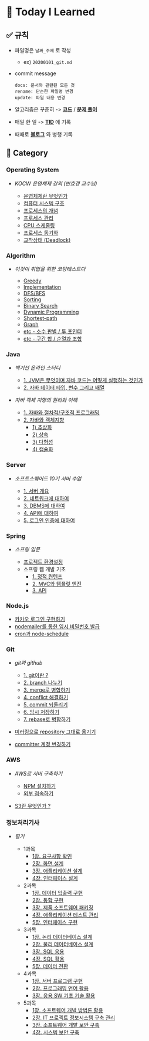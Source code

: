 # :muscle: Today I Learned

## :white_check_mark: 규칙
- 파일명은 `날짜_주제` 로 작성
  - ex) `20200101_git.md`
- commit message

  ```
  docs: 문서와 관련된 모든 것
  rename: 단순한 파일명 변경
  update: 파일 내용 변경
  ```
  
- 알고리즘은 꾸준히 -> **[코드](https://github.com/sangm1n/problem-solving)** / **[문제 풀이](https://sangminlog.tistory.com/category/Algorithm/Problem%20Solving)**
- 매일 한 일 -> **[TID](https://sangminlog.tistory.com/category/Etc/Diary)** 에 기록
- 때때로 **[블로그](https://sangminlog.tistory.com/)** 와 병행 기록

## :open_file_folder: Category
### Operating System
- *KOCW 운영체제 강의 (반효경 교수님)*

  - [운영체제란 무엇인가](https://github.com/sangm1n/TIL/blob/main/Operating%20System/20210326_os-introduction.md)
  - [컴퓨터 시스템 구조](https://github.com/sangm1n/TIL/blob/main/Operating%20System/20210330_system-structure.md)
  - [프로세스의 개념](https://github.com/sangm1n/TIL/blob/main/Operating%20System/20210331_process.md)
  - [프로세스 관리](https://github.com/sangm1n/TIL/blob/main/Operating%20System/20210401_process-management.md)
  - [CPU 스케줄링](https://github.com/sangm1n/TIL/blob/main/Operating%20System/20210402_cpu-scheduling.md)
  - [프로세스 동기화](https://github.com/sangm1n/TIL/blob/main/Operating%20System/20210404_process-synchronization.md)
  - [교착상태 (Deadlock)](https://github.com/sangm1n/TIL/blob/main/Operating%20System/20210405_deadlock.md)

### Algorithm
- *이것이 취업을 위한 코딩테스트다*

  - [Greedy](https://github.com/sangm1n/TIL/blob/main/Algorithm/20201122_greedy.md)
  - [Implementation](https://github.com/sangm1n/TIL/blob/main/Algorithm/20201130_implementation.md)
  - [DFS/BFS](https://github.com/sangm1n/TIL/blob/main/Algorithm/20201203_DFS-BFS.md)
  - [Sorting](https://github.com/sangm1n/TIL/blob/main/Algorithm/20201212_sorting.md)
  - [Binary Search](https://github.com/sangm1n/TIL/blob/main/Algorithm/20201215_binary-search.md)
  - [Dynamic Programming](https://github.com/sangm1n/TIL/blob/main/Algorithm/20201217_shortest-path.md)
  - [Shortest-path](https://github.com/sangm1n/TIL/blob/main/Algorithm/20201122_greedy.md)
  - [Graph](https://github.com/sangm1n/TIL/blob/main/Algorithm/20201219_graph.md)
  - [etc - 소수 판별 / 투 포인터](https://github.com/sangm1n/TIL/blob/main/Algorithm/20201226_etc-algorithm-1.md)
  - [etc - 구간 합 / 순열과 조합](https://github.com/sangm1n/TIL/blob/main/Algorithm/20201227_etc-algorithm-2.md)

### Java
- *백기선 온라인 스터디*

  - [1. JVM은 무엇이며 자바 코드는 어떻게 실행하는 것인가](https://github.com/sangm1n/TIL/blob/main/Java/20210222_jvm.md)
  - [2. 자바 데이터 타입, 변수 그리고 배열](https://github.com/sangm1n/TIL/blob/main/Java/20210223_data-type.md)

- *자바 객체 지향의 원리와 이해*

  - [1. 자바와 절차적/구조적 프로그래밍](https://github.com/sangm1n/TIL/blob/main/Java/20210315_procedure-structured.md)
  - [2. 자바와 객체지향](https://github.com/sangm1n/TIL/blob/main/Java)
    - [1) 추상화](https://github.com/sangm1n/TIL/blob/main/Java/20210322_abstraction.md)
    - [2) 상속](https://github.com/sangm1n/TIL/blob/main/Java/20210322_inheritance.md)
    - [3) 다형성](https://github.com/sangm1n/TIL/blob/main/Java/20210323_polymorphism.md)
    - [4) 캡슐화](https://github.com/sangm1n/TIL/blob/main/Java/20210324_encapsulation.md)

### Server
- *소프트스퀘어드 10기 서버 수업*

  - [1. 서버 개요](https://github.com/sangm1n/TIL/blob/main/Server/20200930_server.md)
  - [2. 네트워크에 대하여](https://github.com/sangm1n/TIL/blob/main/Server/20201007_network.md)
  - [3. DBMS에 대하여](https://github.com/sangm1n/TIL/blob/main/Server/20201014_dbms.md)
  - [4. API에 대하여](https://github.com/sangm1n/TIL/blob/main/Server/20201021_api.md)
  - [5. 로그인 인증에 대하여](https://github.com/sangm1n/TIL/blob/main/Server/20201028_authentication.md)

### Spring
- *스프링 입문*

  - [프로젝트 환경설정](https://github.com/sangm1n/TIL/blob/main/Spring/20210102_spring-environment.md)
  - 스프링 웹 개발 기초
    - [1. 정적 컨텐츠](https://github.com/sangm1n/TIL/blob/main/Spring/20210103_static-contents.md)
    - [2. MVC와 템플릿 엔진](https://github.com/sangm1n/TIL/blob/main/Spring/20210103_mvc-template.md)
    - [3. API](https://github.com/sangm1n/TIL/blob/main/Spring/20210103_api.md)

### Node.js
- [카카오 로그인 구현하기](https://github.com/sangm1n/TIL/blob/main/Node.js/20210227_kakao-login.md)
- [nodemailer를 통한 임시 비밀번호 발급](https://github.com/sangm1n/TIL/blob/main/Node.js/20210314_nodemailer.md)
- [cron과 node-schedule](https://github.com/sangm1n/TIL/blob/main/Node.js/20210318_node-schedule.md)
    
### Git
- *git과 github*

  - [1. git이란 ?](https://github.com/sangm1n/TIL/blob/main/Git/20210101_git.md)
  - [2. branch 나누기](https://github.com/sangm1n/TIL/blob/main/Git/20210101_branch.md)
  - [3. merge로 병합하기](https://github.com/sangm1n/TIL/blob/main/Git/20210101_merge.md)
  - [4. conflict 해결하기](https://github.com/sangm1n/TIL/blob/main/Git/20210101_conflict.md)
  - [5. commit 되돌리기](https://github.com/sangm1n/TIL/blob/main/Git/20210101_reset-revert.md)
  - [6. 임시 저장하기](https://github.com/sangm1n/TIL/blob/main/Git/20210101_stash.md)
  - [7. rebase로 병합하기](https://github.com/sangm1n/TIL/blob/main/Git/20210101_rebase.md)

- [미러링으로 repository 그대로 옮기기](https://github.com/sangm1n/TIL/blob/main/Git/20210116_git-mirror.md)
- [committer 계정 변경하기](https://github.com/sangm1n/TIL/blob/main/Git/20210201_modify-author.md)
  
### AWS
- *AWS로 서버 구축하기*

  - [NPM 설치하기](https://github.com/sangm1n/TIL/blob/main/AWS/20210114_start-AWS.md)
  - [외부 접속하기](https://github.com/sangm1n/TIL/blob/main/AWS/20210115_connect-AWS.md)

- [S3란 무엇인가 ?](https://github.com/sangm1n/TIL/blob/main/AWS/20210128_what-is-S3.md)

### 정보처리기사
- *필기*

  - 1과목
    - [1장. 요구사항 확인](https://github.com/sangm1n/TIL/tree/main/Etc/%EC%A0%95%EB%B3%B4%EC%B2%98%EB%A6%AC%EA%B8%B0%EC%82%AC/20210222_1-1-requirements.md)
    - [2장. 화면 설계](https://github.com/sangm1n/TIL/tree/main/Etc/%EC%A0%95%EB%B3%B4%EC%B2%98%EB%A6%AC%EA%B8%B0%EC%82%AC/20210222_1-2-ui.md)
    - [3장. 애플리케이션 설계](https://github.com/sangm1n/TIL/tree/main/Etc/%EC%A0%95%EB%B3%B4%EC%B2%98%EB%A6%AC%EA%B8%B0%EC%82%AC/20210223_1-3-application.md)
    - [4장. 인터페이스 설계](https://github.com/sangm1n/TIL/tree/main/Etc/%EC%A0%95%EB%B3%B4%EC%B2%98%EB%A6%AC%EA%B8%B0%EC%82%AC/20210223_1-4-interface.md)
  - 2과목
    - [1장. 데이터 입출력 구현](https://github.com/sangm1n/TIL/tree/main/Etc/%EC%A0%95%EB%B3%B4%EC%B2%98%EB%A6%AC%EA%B8%B0%EC%82%AC/20210224_2-1-data-io.md)
    - [2장. 통합 구현](https://github.com/sangm1n/TIL/tree/main/Etc/%EC%A0%95%EB%B3%B4%EC%B2%98%EB%A6%AC%EA%B8%B0%EC%82%AC/20210224_2-2-integration.md)
    - [3장. 제품 소프트웨어 패키징](https://github.com/sangm1n/TIL/tree/main/Etc/%EC%A0%95%EB%B3%B4%EC%B2%98%EB%A6%AC%EA%B8%B0%EC%82%AC/20210225_2-3-software-packaging.md)
    - [4장. 애플리케이션 테스트 관리](https://github.com/sangm1n/TIL/tree/main/Etc/%EC%A0%95%EB%B3%B4%EC%B2%98%EB%A6%AC%EA%B8%B0%EC%82%AC/20210225_2-4-application-test.md)
    - [5장. 인터페이스 구현](https://github.com/sangm1n/TIL/tree/main/Etc/%EC%A0%95%EB%B3%B4%EC%B2%98%EB%A6%AC%EA%B8%B0%EC%82%AC/20210226_2-5-interface.md)
  - 3과목
    - [1장. 논리 데이터베이스 설계](https://github.com/sangm1n/TIL/tree/main/Etc/%EC%A0%95%EB%B3%B4%EC%B2%98%EB%A6%AC%EA%B8%B0%EC%82%AC/20210227-3-1-logical-db.md)
    - [2장. 물리 데이터베이스 설계](https://github.com/sangm1n/TIL/tree/main/Etc/%EC%A0%95%EB%B3%B4%EC%B2%98%EB%A6%AC%EA%B8%B0%EC%82%AC/20210227-3-2-physical-db.md)
    - [3장. SQL 응용](https://github.com/sangm1n/TIL/tree/main/Etc/%EC%A0%95%EB%B3%B4%EC%B2%98%EB%A6%AC%EA%B8%B0%EC%82%AC/20210227-3-3-sql.md)
    - [4장. SQL 활용](https://github.com/sangm1n/TIL/tree/main/Etc/%EC%A0%95%EB%B3%B4%EC%B2%98%EB%A6%AC%EA%B8%B0%EC%82%AC/20210228-3-4-using-sql.md)
    - [5장. 데이터 전환](https://github.com/sangm1n/TIL/tree/main/Etc/%EC%A0%95%EB%B3%B4%EC%B2%98%EB%A6%AC%EA%B8%B0%EC%82%AC/20210228-3-5-etl.md)
  - 4과목
    - [1장. 서버 프로그램 구현](https://github.com/sangm1n/TIL/tree/main/Etc/%EC%A0%95%EB%B3%B4%EC%B2%98%EB%A6%AC%EA%B8%B0%EC%82%AC/20210302-4-1-server-program.md)
    - [2장. 프로그래밍 언어 활용](https://github.com/sangm1n/TIL/tree/main/Etc/%EC%A0%95%EB%B3%B4%EC%B2%98%EB%A6%AC%EA%B8%B0%EC%82%AC/20210302-4-2-language.md)
    - [3장. 응용 SW 기초 기술 활용](https://github.com/sangm1n/TIL/tree/main/Etc/%EC%A0%95%EB%B3%B4%EC%B2%98%EB%A6%AC%EA%B8%B0%EC%82%AC/20210303-4-3-application-sw.md)
  - 5과목
    - [1장. 소프트웨어 개발 방법론 활용](https://github.com/sangm1n/TIL/tree/main/Etc/%EC%A0%95%EB%B3%B4%EC%B2%98%EB%A6%AC%EA%B8%B0%EC%82%AC/20210304-5-1-development-methodology.md)
    - [2장. IT 프로젝트 정보시스템 구축 관리](https://github.com/sangm1n/TIL/tree/main/Etc/%EC%A0%95%EB%B3%B4%EC%B2%98%EB%A6%AC%EA%B8%B0%EC%82%AC/20210304-5-2-build-management.md)
    - [3장. 소프트웨어 개발 보안 구축](https://github.com/sangm1n/TIL/tree/main/Etc/%EC%A0%95%EB%B3%B4%EC%B2%98%EB%A6%AC%EA%B8%B0%EC%82%AC/20210304-5-3-development-secure.md)
    - [4장. 시스템 보안 구축](https://github.com/sangm1n/TIL/tree/main/Etc/%EC%A0%95%EB%B3%B4%EC%B2%98%EB%A6%AC%EA%B8%B0%EC%82%AC/20210305-5-4-system-secure.md)
